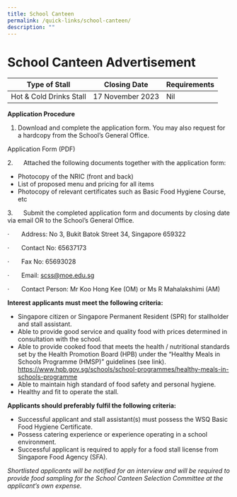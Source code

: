 ```yaml
---
title: School Canteen
permalink: /quick-links/school-canteen/
description: ""
---
```

         
# School Canteen Advertisement



| Type of Stall | Closing Date | Requirements |
| -------- | -------- | -------- |
| Hot & Cold Drinks Stall     | 17 November 2023     | Nil    |

         

**Application Procedure**

1.  Download and complete the application form. You may also request for a hardcopy from the School’s General Office.

Application Form (PDF)

2.      Attached the following documents together with the application form:

*   Photocopy of the NRIC (front and back)
*   List of proposed menu and pricing for all items
*   Photocopy of relevant certificates such as Basic Food Hygiene Course, etc

3.      Submit the completed application form and documents by closing date via email OR to the School’s General Office.

·       Address: No 3, Bukit Batok Street 34, Singapore 659322

·       Contact No: 65637173

·       Fax No: 65693028

·       Email: scss@moe.edu.sg

·       Contact Person: Mr Koo Hong Kee (OM) or Ms R Mahalakshimi (AM)

**Interest applicants must meet the following criteria:**

*   Singapore citizen or Singapore Permanent Resident (SPR) for stallholder and stall assistant.
*   Able to provide good service and quality food with prices determined in consultation with the school.
*   Able to provide cooked food that meets the health / nutritional standards set by the Health Promotion Board (HPB) under the “Healthy Meals in Schools Programme (HMSP)” guidelines (see link). https://www.hpb.gov.sg/schools/school-programmes/healthy-meals-in-schools-programme
*   Able to maintain high standard of food safety and personal hygiene.
*   Healthy and fit to operate the stall.

**Applicants should preferably fulfil the following criteria:**

*   Successful applicant and stall assistant(s) must possess the WSQ Basic Food Hygiene Certificate.
*   Possess catering experience or experience operating in a school environment.
*   Successful applicant is required to apply for a food stall license from Singapore Food Agency (SFA).

_Shortlisted applicants will be notified for an interview and will be required to provide food sampling for the School Canteen Selection Committee at the applicant’s own expense._